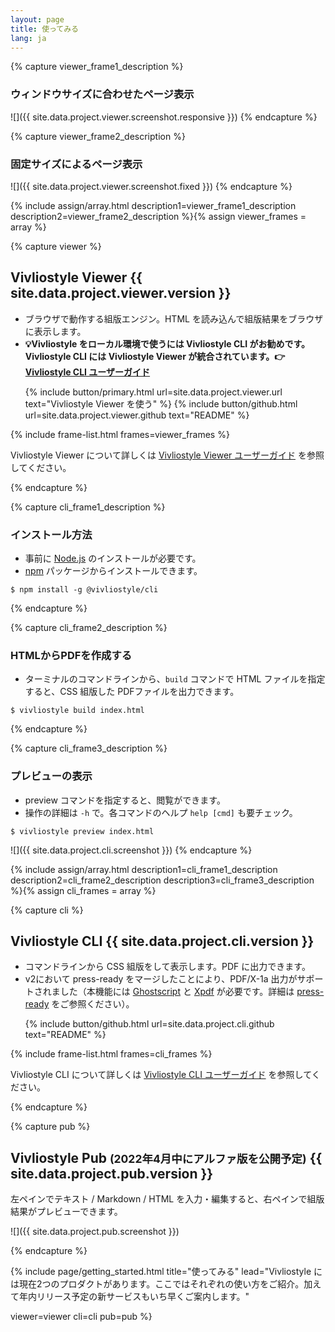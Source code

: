 ```yaml
---
layout: page
title: 使ってみる
lang: ja
---
```



<!-- viewer -->
{% capture viewer_frame1_description %}
### ウィンドウサイズに合わせたページ表示

![]({{ site.data.project.viewer.screenshot.responsive }})
{% endcapture %}


{% capture viewer_frame2_description %}
### 固定サイズによるページ表示

![]({{ site.data.project.viewer.screenshot.fixed }})
{% endcapture %}


{% include assign/array.html
  description1=viewer_frame1_description
  description2=viewer_frame2_description
%}{% assign viewer_frames = array %}


{% capture viewer %}
<h2 id="vivliostyle-viewer">Vivliostyle Viewer <span class="tip">{{ site.data.project.viewer.version }}</span></h2>

- ブラウザで動作する組版エンジン。HTML を読み込んで組版結果をブラウザに表示します。
- **💡Vivliostyle をローカル環境で使うには Vivliostyle CLI がお勧めです。Vivliostyle CLI には Vivliostyle Viewer が統合されています。👉[Vivliostyle CLI ユーザーガイド](https://docs.vivliostyle.org/#/ja/vivliostyle-cli)**

<ol class="list--medium">
  {% include button/primary.html url=site.data.project.viewer.url text="Vivliostyle Viewer を使う" %}
  {% include button/github.html url=site.data.project.viewer.github text="README" %}
</ol>

{% include frame-list.html frames=viewer_frames %}

Vivliostyle Viewer について詳しくは [Vivliostyle Viewer ユーザーガイド](https://docs.vivliostyle.org/#/ja/vivliostyle-viewer) を参照してください。

{% endcapture %}


<!-- cli -->
{% capture cli_frame1_description %}
### インストール方法

- 事前に [Node.js](https://nodejs.org/ja/) のインストールが必要です。
- [npm](https://www.npmjs.com/) パッケージからインストールできます。

```shell
$ npm install -g @vivliostyle/cli
```
{% endcapture %}


{% capture cli_frame2_description %}
### HTMLからPDFを作成する

- ターミナルのコマンドラインから、`build` コマンドで HTML ファイルを指定すると、CSS 組版した PDFファイルを出力できます。

```shell
$ vivliostyle build index.html
```
{% endcapture %}


{% capture cli_frame3_description %}
### プレビューの表示

- preview コマンドを指定すると、閲覧ができます。
- 操作の詳細は `-h` で。各コマンドのヘルプ `help [cmd]` も要チェック。

```shell
$ vivliostyle preview index.html
```

![]({{ site.data.project.cli.screenshot }})
{% endcapture %}


{% include assign/array.html
  description1=cli_frame1_description
  description2=cli_frame2_description
  description3=cli_frame3_description
%}{% assign cli_frames = array %}


{% capture cli %}
<h2 id="vivliostyle-cli">Vivliostyle CLI <span class="tip">{{ site.data.project.cli.version }}</span></h2>

- コマンドラインから CSS 組版をして表示します。PDF に出力できます。
- v2において press-ready をマージしたことにより、PDF/X-1a 出力がサポートされました（本機能には [Ghostscript](https://www.ghostscript.com/) と [Xpdf](http://www.xpdfreader.com/) が必要です。詳細は [press-ready](https://github.com/vibranthq/press-ready/blob/master/README.md) をご参照ください）。

<ol class="list--medium">
  {% include button/github.html url=site.data.project.cli.github text="README" %}
</ol>

{% include frame-list.html frames=cli_frames %}

Vivliostyle CLI について詳しくは [Vivliostyle CLI ユーザーガイド](https://docs.vivliostyle.org/#/ja/vivliostyle-cli) を参照してください。

{% endcapture %}


<!-- pub -->
{% capture pub %}
<h2 id="vivliostyle-pub">Vivliostyle Pub <small>(2022年4月中にアルファ版を公開予定)</small> <span class="tip">{{ site.data.project.pub.version }}</span></h2>

左ペインでテキスト / Markdown / HTML を入力・編集すると、右ペインで組版結果がプレビューできます。

![]({{ site.data.project.pub.screenshot }})

<!-- <ol class="list--medium"> -->
  <!-- {% include button/primary.html url=site.data.project.pub.url text="Vivliostyle Pub を使う" %} -->
  <!-- {% include button/github.html url=site.data.project.pub.github text="README" %} -->
<!-- </ol> -->
{% endcapture %}


{% include page/getting_started.html
  title="使ってみる"
  lead="Vivliostyle には現在2つのプロダクトがあります。ここではそれぞれの使い方をご紹介。加えて年内リリース予定の新サービスもいち早くご案内します。"

  viewer=viewer
  cli=cli
  pub=pub
%}
